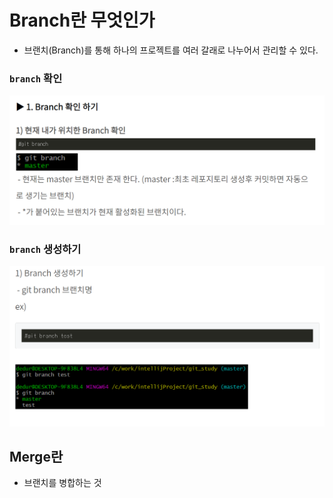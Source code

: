 # Branch란 무엇인가
- 브랜치(Branch)를 통해 하나의 프로젝트를 여러 갈래로 나누어서 관리할 수 있다.

###  ```branch``` 확인
![Alt text](assets/check.png)

###  ```branch``` 생성하기
![Alt text](assets/mk.png)

## Merge란
- 브랜치를 병합하는 것